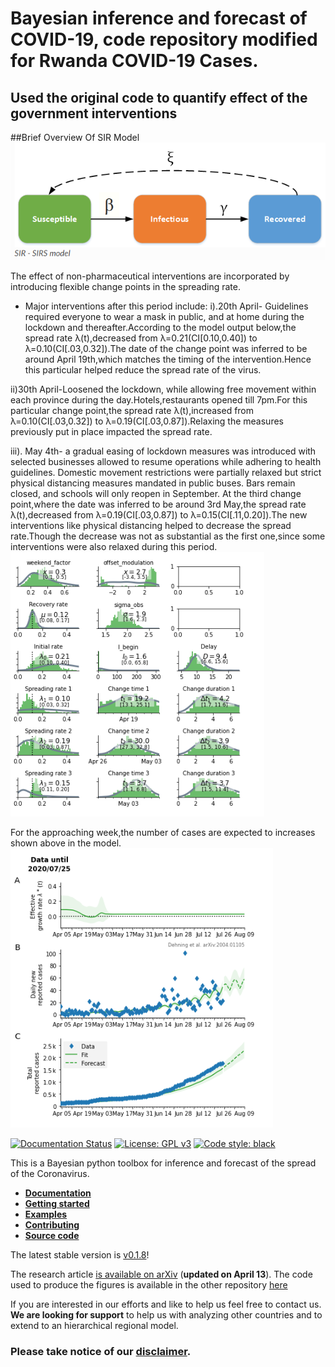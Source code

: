 # Bayesian inference and forecast of COVID-19, code repository modified for Rwanda COVID-19 Cases.
## Used the original code to quantify effect of the government interventions


##Brief Overview Of SIR Model
![SIR model](/rwanda_plots/SIR.PNG)

The effect of non-pharmaceutical interventions are incorporated by introducing flexible change points in the spreading rate.
- Major interventions after this period include: 
i).20th April- Guidelines required everyone to wear a mask in public, and at home during the lockdown and thereafter.According to the model output below,the spread rate λ(t),decreased from λ=0.21(CI[0.10,0.40]) to λ=0.10(CI[.03,0.32]).The date of the  change point was inferred to be around April 19th,which matches the timing of the intervention.Hence this particular helped reduce the spread rate of the virus.

ii)30th April-Loosened the lockdown, while allowing free movement within each province during the day.Hotels,restaurants opened till 7pm.For this particular change point,the spread rate λ(t),increased from λ=0.10(CI[.03,0.32]) to λ=0.19(CI[.03,0.87]).Relaxing the measures previously put in place impacted the spread rate.

iii). May 4th- a gradual easing of lockdown measures was introduced  with selected businesses allowed to resume operations while adhering to health guidelines. Domestic movement restrictions were partially relaxed but strict physical distancing measures mandated in public buses. Bars remain closed, and schools will only reopen in September.
At the third change point,where the date was inferred to be around 3rd May,the spread rate λ(t),decreased from λ=0.19(CI[.03,0.87]) to λ=0.15(CI[.11,0.20]).The new interventions like physical distancing helped to decrease the spread rate.Though the decrease was not as substantial as the first one,since some interventions were also relaxed during this period. 
![Change in Spread Rate](/rwanda_plots/spread.PNG)



For the approaching week,the number of cases are expected to increases shown above in the model.
![Forecast Of SIR model](/rwanda_plots/forecast.PNG)

[![Documentation Status](https://readthedocs.org/projects/covid19-inference/badge/?version=latest)](https://covid19-inference.readthedocs.io/en/latest/doc/gettingstarted.html)
[![License: GPL v3](https://img.shields.io/badge/License-GPLv3-blue.svg)](https://www.gnu.org/licenses/gpl-3.0)
[![Code style: black](https://img.shields.io/badge/code%20style-black-000000.svg)](https://github.com/psf/black)

This is a Bayesian python toolbox for inference and forecast of the spread of the Coronavirus.

- [**Documentation**](https://covid19-inference.readthedocs.io/en/latest/index.html)
- [**Getting started**](https://covid19-inference.readthedocs.io/en/latest/doc/gettingstarted.html)
- [**Examples**](https://covid19-inference.readthedocs.io/en/latest/doc/examples.html)
- [**Contributing**](https://covid19-inference.readthedocs.io/en/latest/doc/contributing.html)
- [**Source code**](https://github.com/Priesemann-Group/covid19_inference)


The latest stable version is [v0.1.8](https://github.com/Priesemann-Group/covid19_inference/tree/v0.1.8)!


The research article [is available on arXiv](https://arxiv.org/abs/2004.01105) (**updated on April 13**).
The code used to produce the figures is available in the other repository [here](https://github.com/Priesemann-Group/covid19_inference_forecast)


If you are interested in our efforts and like to help us feel free to contact us. **We are looking for support** to help us with analyzing other countries and to extend to an hierarchical regional model.

### Please take notice of our [disclaimer](DISCLAIMER.md).


